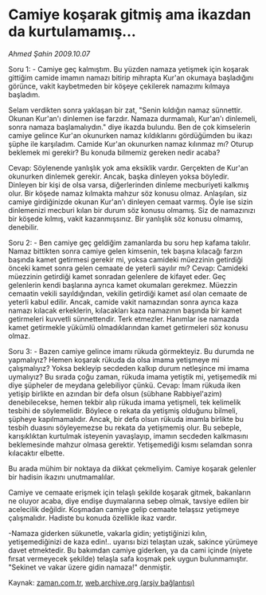 # Camiye koşarak gitmiş ama ikazdan da kurtulamamış...

*Ahmed Şahin 2009.10.07*

<tr><td class="metin" colspan="2" style="padding-top: 20px; padding-left: 5px; padding-right: 10px;">Soru 1: -  Camiye geç kalmıştım. Bu yüzden namaza yetişmek için koşarak gittiğim camide imamın namazı bitirip mihrapta Kur'an okumaya başladığını görünce, vakit kaybetmeden bir köşeye çekilerek namazımı kılmaya başladım.</td></tr><tr><td class="metin" colspan="2" style="padding-top: 20px; padding-left: 5px; padding-right: 10px;"><p>Selam verdikten sonra yaklaşan bir zat, "Senin kıldığın namaz sünnettir. Okunan Kur'an'ı dinlemen ise farzdır. Namaza durmamalı, Kur'an'ı dinlemeli, sonra namaza başlamalıydın." diye ikazda bulundu. Ben de çok kimselerin camiye gelince Kur'an okunurken namaz kıldıklarını gördüğümden bu ikazı şüphe ile karşıladım. Camide Kur'an okunurken namaz kılınmaz mı? Oturup beklemek mi gerekir? Bu konuda bilmemiz gereken nedir acaba? 
<p> Cevap: Söylenende yanlışlık yok ama eksiklik vardır. Gerçekten de Kur'an okunurken dinlemek gerekir. Ancak, başka dinleyen yoksa böyledir. Dinleyen bir kişi de olsa varsa, diğerlerinden dinleme mecburiyeti kalkmış olur. Bir köşede namaz kılmakta mahzur söz konusu olmaz. Anlaşılan, siz camiye girdiğinizde okunan Kur'an'ı dinleyen cemaat varmış. Öyle ise sizin dinlemenizi mecburi kılan bir durum söz konusu olmamış. Siz de namazınızı bir köşede kılmış, vakit kazanmışsınız. Bir yanlışlık söz konusu olmamış, denebilir. 
<p> Soru 2: - Ben camiye geç geldiğim zamanlarda bu soru hep kafama takılır. Namaz bittikten sonra camiye gelen kimsenin, tek başına kılacağı farzın başında kamet getirmesi gerekir mi, yoksa camideki müezzinin getirdiği önceki kamet sonra gelen cemaate de yeterli sayılır mı? Cevap: Camideki müezzinin getirdiği kamet sonradan gelenlere de kifayet eder. Geç gelenlerin kendi başlarına ayrıca kamet okumaları gerekmez. Müezzin cemaatin vekili sayıldığından, vekilin getirdiği kamet asıl olan cemaate de yeterli kabul edilir. Ancak, camide vakit namazından sonra ayrıca kaza namazı kılacak erkeklerin, kılacakları kaza namazının başında bir kamet getirmeleri kuvvetli sünnettendir. Terk etmezler. Hanımlar ise namazda kamet getirmekle yükümlü olmadıklarından kamet getirmeleri söz konusu olmaz. 
<p> Soru 3: - Bazen camiye gelince imamı rükuda görmekteyiz. Bu durumda ne yapmalıyız? Hemen koşarak rükuda da olsa imama yetişmeye mi çalışmalıyız? Yoksa bekleyip secdeden kalkıp durum netleşince mi imama uymalıyız? Bu sırada çoğu zaman, rükuda imama yetiştik mi, yetişemedik mi diye şüpheler de meydana gelebiliyor çünkü. Cevap: İmam rükuda iken yetişip birlikte en azından bir defa olsun (sübhane Rabbiyel'azim) denebilecekse, hemen tekbir alıp rükuda imama yetişmeli, tek kelimelik tesbihi de söylemelidir. Böylece o rekata da yetişmiş olduğunu bilmeli, şüpheye kapılmamalıdır. Ancak, bir defa olsun rükuda imamla birlikte bu tesbih duasını söyleyemezse bu rekata da yetişmemiş olur. Bu sebeple, karışıklıktan kurtulmak isteyenin yavaşlayıp, imamın secdeden kalkmasını beklemesinde mahzur olmasa gerektir. Yetişemediği kısmı selamdan sonra kılacaktır elbette.
<p>Bu arada mühim bir noktaya da dikkat çekmeliyim. Camiye koşarak gelenler bir hadisin ikazını unutmamalılar.
<p>Camiye ve cemaate erişmek için telaşlı şekilde koşarak gitmek, bakanların ne oluyor acaba, diye endişe duymalarına sebep olmak, tavsiye edilen bir acelecilik değildir. Koşmadan camiye gelip cemaate telaşsız yetişmeye çalışmalıdır. Hadiste bu konuda özellikle ikaz vardır.
<p>-Namaza giderken sükunetle, vakarla gidin; yetiştiğinizi kılın, yetişemediğinizi de kaza edin!.. uyarısı bizi telaştan uzak, sakince yürümeye davet etmektedir. Bu bakımdan camiye giderken, ya da cami içinde (niyete fırsat vermeyecek şekilde) telaşla safa koşmak pek uygun bulunmamıştır. "Sekinet ve vakar üzere gidin namaza!" denmiştir. <br/></p></p></p></p></p></p></p></td></tr>

Kaynak: [zaman.com.tr](http://zaman.com.tr/yazar.do?yazino=900217), [web.archive.org (arşiv bağlantısı)](http://web.archive.org/web/20091011114514/http://www.zaman.com.tr:80/yazar.do?yazino=900217)
